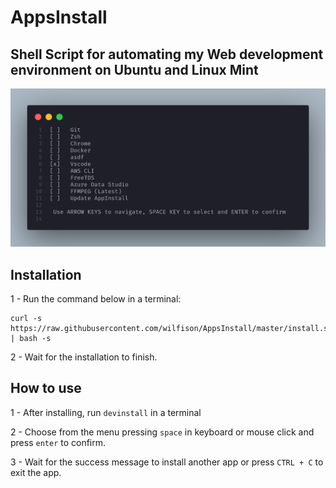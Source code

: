 # AppsInstall

## Shell Script for automating my Web development environment on Ubuntu and Linux Mint

![ScreenShot](./screenshot.png)

## Installation

1 - Run the command below in a terminal:

```shell
curl -s https://raw.githubusercontent.com/wilfison/AppsInstall/master/install.sh | bash -s
```

2 - Wait for the installation to finish.

## How to use

1 - After installing, run `devinstall` in a terminal

2 - Choose from the menu pressing `space` in keyboard or mouse click and press `enter` to confirm.

3 - Wait for the success message to install another app or press `CTRL + C` to exit the app.
